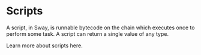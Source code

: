 <script setup>
  import { data } from '../../versions.data'
  const { forc } = data
  const url = `
    https://fuellabs.github.io/sway/v${forc}/book/sway-program-types/scripts.html#scripts-and-the-sdks
  `
</script>

# Scripts

A script, in Sway, is runnable bytecode on the chain which executes once to perform some task. A script can return a single value of any type.

Learn more about scripts <a :href="url" target="_blank" rel="noreferrer">here</a>.
